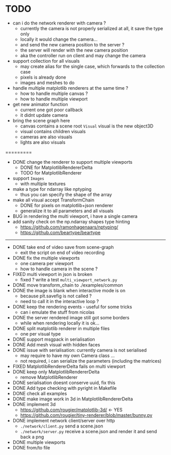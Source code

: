 # TODO

- can i do the network renderer with camera ?
  - currently the camera is not properly serialized at all, it save the type only
  - locally it would change the camera...
  - and send the new camera position to the server ?
  - the server will render with the new camera position
  - aka the controller run on client and may change the camera
- support collection for all visuals
  - may create alias for the single case, which forwards to the collection case
  - pixels is already done
  - images and meshes to do
- handle multiple matplotlib renderers at the same time ?
  - how to handle multiple canvas ?
  - how to handle multiple viewport
- get new animator function
  - current one got poor callback
  - it didnt update camera
- bring the scene graph here
  - canvas contains a scene root `Visual` visual is the new object3D
  - visual contains children visuals
  - cameras are also visuals
  - lights are also visuals

=========

- DONE change the renderer to support multiple viewports
  - DONE for MatplotlibRendererDelta
  - TODO for MatplotlibRenderer
- support `Images`
  - with multiple textures
- make a type for ndarray like nptyping
  - thus you can specify the shape of the array
- make all visual accept TransformChain
  - DONE for pixels on matplotlib+json renderer
  - generalize it to all parameters and all visuals
- BUG in rendering the multi viewport, i have a single camera
- add sanity check on the np.ndarray shapes type hinting
  - <https://github.com/ramonhagenaars/nptyping/>
  - <https://github.com/beartype/beartype>

---

- DONE take end of video save from scene-graph
  - exit the script on end of video recording
- DONE fix the multiple viewports
  - one camera per viewport
  - how to handle camera in the scene ?
- FIXED multi viewport in json is broken
  - fixed ? write a test `multi_viewport_network.py`
- DONE move transform_chain to ./examples/common
- DONE the image is blank when interactive mode is on
  - because plt.savefig is not called ?
  - need to call it in the interactive loop ?
- DONE keep the rendering events - useful for some tricks
  - can i emulate the stuff from nicolas
- DONE the server rendered image still got some borders
  - while when rendering locally it is ok...
- DONE split matplotlib renderer in multiple files
  - one per visual type
- DONE support msgpack in serialisation
- DONE Add mesh visual with hidden faces
- DONE issue with serialisation: currently camera is not serialised
  - may require to have my own Camera class ...
  - not required, i can serialize the parameters (including the matrices)
- FIXED MatplotlibRendererDelta fails on multi viewport
- DONE keep only MatplotlibRendererDelta
  - remove MatplotlibRenderer
- DONE serialisation doesnt conserve uuid, fix this
- DONE Add type checking with pyright in Makefile
- DONE check all examples
- DONE make image work in 3d in MatplotlibRendererDelta
- DONE implement 3d
  - <https://github.com/rougier/matplotlib-3d/> <- YES
  - <https://github.com/rougier/tiny-renderer/blob/master/bunny.py>
- DONE implement network client/server over http
  - `./network/client.py` send a scene.json
  - `./network/server.py` receive a scene.json and render it and send back a png
- DONE multiple viewports
- DONE from/to file

